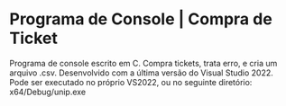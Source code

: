 <h1>Programa de Console | Compra de Ticket </h1>

Programa de console escrito em C.
Compra tickets, trata erro, e cria um arquivo .csv.
Desenvolvido com a última versão do Visual Studio 2022.
Pode ser executado no próprio VS2022, ou no seguinte diretório: x64/Debug/unip.exe
